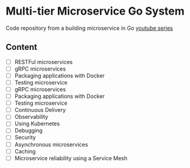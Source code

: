 # Multi-tier Microservice Go System

Code repository from a building microservice in Go [youtube series](https://www.youtube.com/playlist?list=PLmD8u-IFdreyh6EUfevBcbiuCKzFk0EW_)

## Content

- [ ] RESTFul microservices
- [ ] gRPC microservices
- [ ] Packaging applications with Docker
- [ ] Testing microservice
- [ ] gRPC microservices
- [ ] Packaging applications with Docker
- [ ] Testing microservice
- [ ] Continuous Delivery
- [ ] Observability
- [ ] Using Kubernetes
- [ ] Debugging
- [ ] Security
- [ ] Asynchronous microservices
- [ ] Caching
- [ ] Microservice reliability using a Service Mesh
